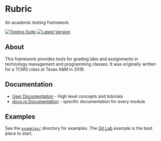 # Rubric
An academic testing framework

[![Testing Suite](https://img.shields.io/github/workflow/status/llamicron/rubric/Testing%20Suite?label=Testing%20Suite&style=for-the-badge)](https://github.com/llamicron/rubric/actions?query=workflow%3A%22Testing+Suite%22)
[![Latest Version](https://img.shields.io/crates/v/rubric?style=for-the-badge)](https://crates.io/crates/rubric)

## About
This framework provides tools for grading labs and assignments in technology management and programming classes. It was originally written for a TCMG class at Texas A&M in 2019.

## Documentation

- [User Documentation](https://llamicron.github.io/rubric/) - High level concepts and tutorials
- [docs.rs Documentation](https://docs.rs/crate/rubric) - specific documentation for every module

## Examples
See the [`examples/`](https://github.com/llamicron/rubric/tree/master/examples/) directory for examples. The [Git Lab](https://github.com/llamicron/rubric/tree/master/examples/git_lab) example is the best place to start.
